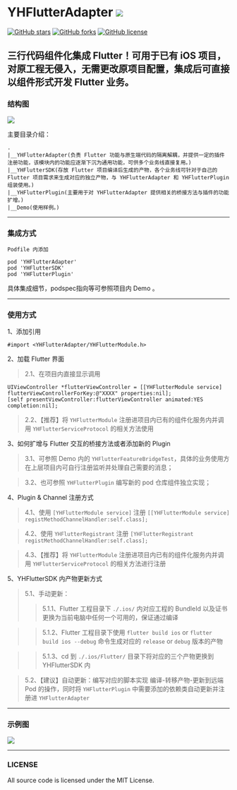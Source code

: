 # YHFlutterAdapter ![](http://git.oschina.net/NSLogHeng/imageFiles/raw/master/codeAvatar.png)

[![GitHub stars](https://img.shields.io/github/stars/jiisd/YHFlutterAdapter.svg)](https://github.com/jiisd/YHFlutterAdapter/stargazers)
[![GitHub forks](https://img.shields.io/github/forks/jiisd/YHFlutterAdapter.svg)](https://github.com/jiisd/YHFlutterAdapter/network)
[![GitHub license](https://img.shields.io/github/license/jiisd/YHFlutterAdapter.svg)](https://github.com/jiisd/YHFlutterAdapter/blob/master/LICENSE)

## 三行代码组件化集成 Flutter！可用于已有 iOS 项目，对原工程无侵入，无需更改原项目配置，集成后可直接以组件形式开发 Flutter 业务。
 

### 结构图

![](https://raw.githubusercontent.com/jiisd/YHFlutterAdapter/master/diagram.png)

 
主要目录介绍：

```
.
|__YHFlutterAdapter(负责 Flutter 功能与原生端代码的隔离解耦，并提供一定的插件注册功能，该模块内的功能应逐渐下沉为通用功能，可供多个业务线直接复用。)
|__YHFlutterSDK(存放 Flutter 项目编译后生成的产物，各个业务线可针对于自己的 Flutter 项目需求来生成对应的独立产物，与 YHFlutterAdapter 和 YHFlutterPlugin 组装使用。)
|__YHFlutterPlugin(主要用于对 YHFlutterAdapter 提供相关的桥接方法与插件的功能扩增。)
|__Demo(使用样例。)
```
-----

### 集成方式
```
Podfile 内添加

pod 'YHFlutterAdapter'
pod 'YHFlutterSDK'
pod 'YHFlutterPlugin'

```
具体集成细节，podspec指向等可参照项目内 Demo 。

-----

### 使用方式
1、添加引用

```
#import <YHFlutterAdapter/YHFlutterModule.h>
```

2、加载 Flutter 界面

>2.1、在项目内直接显示调用

```
UIViewController *flutterViewController = [[YHFlutterModule service] flutterViewControllerForKey:@"XXXX" properties:nil];
[self presentViewController:flutterViewController animated:YES completion:nil];
```
>2.2、【推荐】将 ``YHFlutterModule`` 注册进项目内已有的组件化服务内并调用 ``YHFlutterServiceProtocol`` 的相关方法使用

3、如何扩增与 Flutter 交互的桥接方法或者添加新的 Plugin

>3.1、可参照 Demo 内的 ``YHFlutterFeatureBridgeTest``，具体的业务使用方在上层项目内可自行注册监听并处理自己需要的消息；

>3.2、也可参照 ``YHFlutterPlugin`` 编写新的 pod 仓库组件独立实现；

4、Plugin & Channel 注册方式

>4.1、使用 ``[YHFlutterModule service]`` 注册
>``[[YHFlutterModule service] registMethodChannelHandler:self.class];``

>4.2、使用 ``YHFlutterRegistrant`` 注册
>``[YHFlutterRegistrant registMethodChannelHandler:self.class];``

>4.3、【推荐】将 ``YHFlutterModule`` 注册进项目内已有的组件化服务内并调用 ``YHFlutterServiceProtocol`` 的相关方法进行注册

5、YHFlutterSDK 内产物更新方式
>5.1、手动更新：
>>5.1.1、Flutter 工程目录下 ``./.ios/`` 内对应工程的 BundleId 以及证书更换为当前电脑中任何一个可用的，保证通过编译

>>5.1.2、Flutter 工程目录下使用 ``flutter build ios`` or ``flutter build ios --debug`` 命令生成对应的 ``release`` or ``debug`` 版本的产物

>>5.1.3、cd 到 ``./.ios/Flutter/`` 目录下将对应的三个产物更换到 YHFlutterSDK 内

>5.2、【建议】自动更新：编写对应的脚本实现 编译-转移产物-更新到远端 Pod 的操作，同时将 ``YHFlutterPlugin`` 中需要添加的依赖类自动更新并注册进 ``YHFlutterAdapter ``

-----
### 示例图

![](https://raw.githubusercontent.com/jiisd/YHFlutterAdapter/master/demoGif.gif)

-----
### LICENSE

All source code is licensed under the MIT License.




​    

